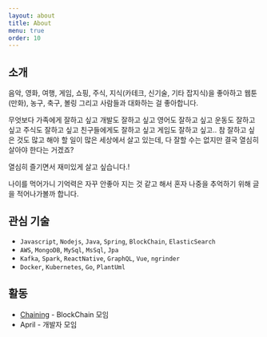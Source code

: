 ```yaml
---
layout: about
title: About
menu: true
order: 10
---
```


## 소개
음악, 영화, 여행, 게임, 쇼핑, 주식, 지식(카테크, 신기술, 기타 잡지식)을 좋아하고 웹툰(만화), 농구, 축구, 볼링 그리고 사람들과 대화하는 걸 좋아합니다.

무엇보다 가족에게 잘하고 싶고 개발도 잘하고 싶고 영어도 잘하고 싶고 운동도 잘하고 싶고 주식도 잘하고 싶고 친구들에게도 잘하고 싶고 게임도 잘하고 싶고.. 참 잘하고 싶은 것도 많고 해야 할 일이 많은 세상에서 살고 있는데, 다 잘할 수는 없지만 결국 열심히 살아야 한다는 거겠죠? 

열심히 즐기면서 재미있게 살고 싶습니다.!

나이를 먹어가니 기억력은 자꾸 안좋아 지는 것 같고 해서 혼자 나중을 추억하기 위해 글을 적어나가볼까 합니다.

## 관심 기술
- ```Javascript```, ```Nodejs```, ```Java```, ```Spring```, ```BlockChain```, ```ElasticSearch``` 
- ```AWS```, ```MongoDB```, ```MySql```, ```MsSql```, ```Jpa```
- ```Kafka```, ```Spark```, ```ReactNative```, ```GraphQL```, ```Vue```, ```ngrinder```
- ```Docker```, ```Kubernetes```, ```Go```, ```PlantUml```

## 활동
- [Chaining](https://github.com/cchaining) - BlockChain 모임
- April - 개발자 모임
